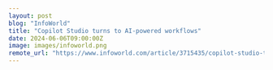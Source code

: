 ```yaml
---
layout: post
blog: "InfoWorld"
title: "Copilot Studio turns to AI-powered workflows"
date: 2024-06-06T09:00:00Z
image: images/infoworld.png
remote_url: "https://www.infoworld.com/article/3715435/copilot-studio-turns-to-ai-powered-workflows.html#tk.rss_applicationdevelopment"
---
```

